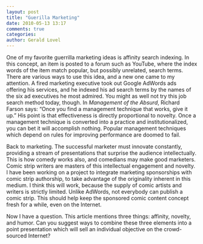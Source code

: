 ```yaml
---
layout: post
title: "Guerilla Marketing"
date: 2010-05-13 13:17
comments: true
categories: 
author: Gerald Lovel
---
```

One of my favorite guerrilla marketing ideas is affinity search indexing.  In this concept, an item is posted to a forum such as YouTube, where the index words of the item match popular, but possibly unrelated, search terms. There are various ways to use this idea, and a new one came to my attention.  A fired marketing executive took out Google AdWords ads offering his services, and he indexed his ad search terms by the names of the six ad executives he most admired. You might as well not try this job search method today, though.  In _Management of the Absurd_, Richard Farson says: “Once you find a management technique that works, give it up.” His point is that effectiveness is directly proportional to novelty. Once a management technique is converted into a practice and institutionalized, you can bet it will accomplish nothing. Popular management techniques which depend on rules for improving performance are doomed to fail.

Back to marketing. The successful marketer must innovate constantly, providing a stream of presentations that surprise the audience intellectually. This is how comedy works also, and comedians may make good marketers. Comic strip writers are masters of this intellectual engagement and novelty.  I have been working on a project to integrate marketing sponsorships with comic strip authorship, to take advantage of the originality inherent in this medium. I think this will work, because the supply of comic artists and writers is strictly limited. Unlike AdWords, not everybody can publish a comic strip. This should help keep the sponsored comic content concept fresh for a while, even on the Internet.

Now I have a question. This article mentions three things: affinity, novelty, and humor. Can you suggest ways to combine these three elements into a point presentation which will sell an individual objective on the crowd-sourced Internet?